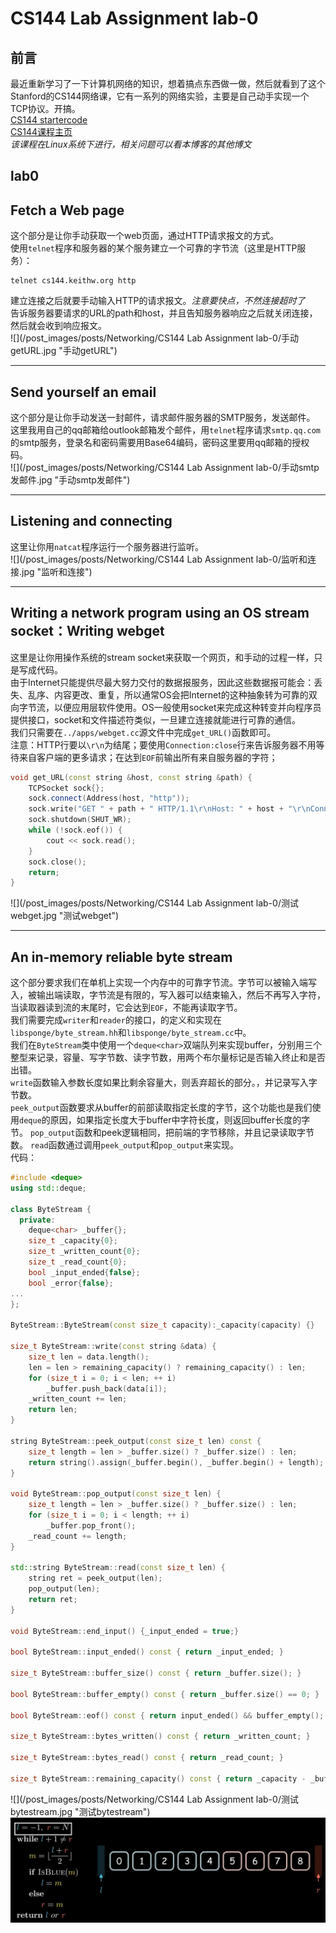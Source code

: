 # CS144 Lab Assignment lab-0


## 前言
最近重新学习了一下计算机网络的知识，想着搞点东西做一做，然后就看到了这个Stanford的CS144网络课，它有一系列的网络实验，主要是自己动手实现一个TCP协议。开搞。  
[CS144 startercode](https://github.com/cs144/sponge)  
[CS144课程主页](https://cs144.github.io/)  
*该课程在Linux系统下进行，相关问题可以看本博客的其他博文*

## lab0
## Fetch a Web page
这个部分是让你手动获取一个web页面，通过HTTP请求报文的方式。  
使用`telnet`程序和服务器的某个服务建立一个可靠的字节流（这里是HTTP服务）：  
```shell
telnet cs144.keithw.org http
```
建立连接之后就要手动输入HTTP的请求报文。*注意要快点，不然连接超时了*  
告诉服务器要请求的URL的path和host，并且告知服务器响应之后就关闭连接，然后就会收到响应报文。  
![](/post_images/posts/Networking/CS144 Lab Assignment lab-0/手动getURL.jpg "手动getURL")  

-----

## Send yourself an email
这个部分是让你手动发送一封邮件，请求邮件服务器的SMTP服务，发送邮件。  
这里我用自己的qq邮箱给outlook邮箱发个邮件，用`telnet`程序请求`smtp.qq.com`的smtp服务，登录名和密码需要用Base64编码，密码这里要用qq邮箱的授权码。  
![](/post_images/posts/Networking/CS144 Lab Assignment lab-0/手动smtp发邮件.jpg "手动smtp发邮件")

-----

## Listening and connecting
这里让你用`natcat`程序运行一个服务器进行监听。  
![](/post_images/posts/Networking/CS144 Lab Assignment lab-0/监听和连接.jpg "监听和连接")

-----

## Writing a network program using an OS stream socket：Writing webget
这里是让你用操作系统的stream socket来获取一个网页，和手动的过程一样，只是写成代码。  
由于Internet只能提供尽最大努力交付的数据报服务，因此这些数据报可能会：丢失、乱序、内容更改、重复，所以通常OS会把Internet的这种抽象转为可靠的双向字节流，以便应用层软件使用。OS一般使用socket来完成这种转变并向程序员提供接口，socket和文件描述符类似，一旦建立连接就能进行可靠的通信。  
我们只需要在`../apps/webget.cc`源文件中完成`get_URL()`函数即可。  
注意：HTTP行要以`\r\n`为结尾；要使用`Connection:close`行来告诉服务器不用等待来自客户端的更多请求；在达到`EOF`前输出所有来自服务器的字符；  
```cpp
void get_URL(const string &host, const string &path) {
    TCPSocket sock{};
    sock.connect(Address(host, "http"));
    sock.write("GET " + path + " HTTP/1.1\r\nHost: " + host + "\r\nConnection:close" + "\r\n\r\n");
    sock.shutdown(SHUT_WR);
    while (!sock.eof()) {
        cout << sock.read();
    }
    sock.close();
    return;
}
```
![](/post_images/posts/Networking/CS144 Lab Assignment lab-0/测试webget.jpg "测试webget")  

-----

## An in-memory reliable byte stream
这个部分要求我们在单机上实现一个内存中的可靠字节流。字节可以被输入端写入，被输出端读取，字节流是有限的，写入器可以结束输入，然后不再写入字符，当读取器读到流的末尾时，它会达到`EOF`，不能再读取字节。  
我们需要完成`writer`和`reader`的接口，的定义和实现在`libsponge/byte_stream.hh`和`libsponge/byte_stream.cc`中。  
我们在`ByteStream`类中使用一个`deque<char>`双端队列来实现buffer，分别用三个整型来记录，容量、写字节数、读字节数，用两个布尔量标记是否输入终止和是否出错。  
`write`函数输入参数长度如果比剩余容量大，则丢弃超长的部分。，并记录写入字节数。  
`peek_output`函数要求从buffer的前部读取指定长度的字节，这个功能也是我们使用`deque`的原因，如果指定长度大于buffer中字符长度，则返回buffer长度的字节。
`pop_output`函数和peek逻辑相同，把前端的字节移除，并且记录读取字节数。
`read`函数通过调用`peek_output`和`pop_output`来实现。  
代码：  
```cpp
#include <deque>
using std::deque;

class ByteStream {
  private:
    deque<char> _buffer{};
    size_t _capacity{0};
    size_t _written_count{0};
    size_t _read_count{0};
    bool _input_ended{false};
    bool _error{false};
...
};

ByteStream::ByteStream(const size_t capacity):_capacity(capacity) {}

size_t ByteStream::write(const string &data) {
    size_t len = data.length();
    len = len > remaining_capacity() ? remaining_capacity() : len;
    for (size_t i = 0; i < len; ++ i)
        _buffer.push_back(data[i]);
    _written_count += len;
    return len;
}

string ByteStream::peek_output(const size_t len) const {
    size_t length = len > _buffer.size() ? _buffer.size() : len;
    return string().assign(_buffer.begin(), _buffer.begin() + length);
}

void ByteStream::pop_output(const size_t len) {
    size_t length = len > _buffer.size() ? _buffer.size() : len;
    for (size_t i = 0; i < length; ++ i)
        _buffer.pop_front();
    _read_count += length;
}

std::string ByteStream::read(const size_t len) {
    string ret = peek_output(len);
    pop_output(len);
    return ret;
}

void ByteStream::end_input() {_input_ended = true;}

bool ByteStream::input_ended() const { return _input_ended; }

size_t ByteStream::buffer_size() const { return _buffer.size(); }

bool ByteStream::buffer_empty() const { return _buffer.size() == 0; }

bool ByteStream::eof() const { return input_ended() && buffer_empty(); }

size_t ByteStream::bytes_written() const { return _written_count; }

size_t ByteStream::bytes_read() const { return _read_count; }

size_t ByteStream::remaining_capacity() const { return _capacity - _buffer.size(); }
```
![](/post_images/posts/Networking/CS144 Lab Assignment lab-0/测试bytestream.jpg "测试bytestream") 
![](/post_images/posts/Coding/算法——二分查找/二分查找初始状态.jpg "二分查找初始状态")
